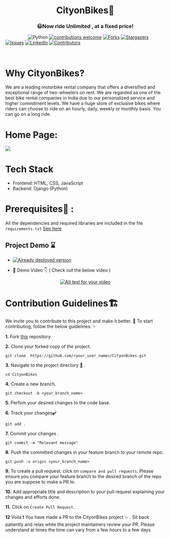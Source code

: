  
<h1 align= "center"><b>CityonBikes🛵</b></h1> 

<div align= "center">
  <h3> 😃Now ride Unlimited , at a fixed price!</h3>
</div>


&nbsp;&nbsp;&nbsp;&nbsp;&nbsp;&nbsp;&nbsp;&nbsp;&nbsp;&nbsp;&nbsp;&nbsp;&nbsp;&nbsp;&nbsp;&nbsp;&nbsp;
![Python](https://img.shields.io/badge/python-v3.6+-blue.svg)
[![contributions welcome](https://img.shields.io/badge/contributions-welcome-brightgreen.svg?style=flat)](https://github.com/preeti13456/CityonBikes/issues)
[![Forks](https://img.shields.io/github/forks/preeti13456/CityonBikes.svg?logo=github)](https://github.com/preeti13456/CityonBikes/network/members)
[![Stargazers](https://img.shields.io/github/stars/preeti13456/CityonBikes.svg?logo=github)](https://github.com/preeti13456/CityonBikes/stargazers)
[![Issues](https://img.shields.io/github/issues/preeti13456/CityonBikes.svg?logo=github)](https://github.com/preeti13456/CityonBikes/issues)
[![LinkedIn](https://img.shields.io/badge/-LinkedIn-black.svg?style=flat-square&logo=linkedin&colorB=555)](https://www.linkedin.com/in/preeti/)
[![Contributors](https://img.shields.io/github/contributors/preeti13456/CityonBikes.svg?logo=github)](https://img.shields.io/github/contributors/preeti13456/CityonBikes)

<br>


# Why CityonBikes?
We are a leading motorbike rental company that offers a diversified and exceptional range of two-wheelers on rent. We are regarded as one of the best bike rental companies in India due to our personalized service and higher commitment levels. We have a huge store of exclusive bikes where riders can choose to ride on an hourly, daily, weekly or monthly basis. You can go on a long ride.
 
# Home Page: 
<img src = "https://github.com/akrish4/CityonBikes/blob/akrish4/cityonbikes.PNG"> </img>
 
# Tech Stack 

 - Frontend: HTML, CSS, JavaScript 
 - Backend: Django (Python)


# Prerequisites🔑 :
 All the dependencies and required libraries are included in the file  `requirements.txt`  [See here](https://github.com/preeti13456/CityonBikes/blob/master/requirements.txt)


## Project Demo :hourglass:

- [![Already deployed version](https://raw.githubusercontent.com/vasantvohra/TrashNet/master/hr.svg)](https://cityonbikes.herokuapp.com)

- :movie_camera: Demo Video 👇 ( Check out the below video ) 

<div align= "center"> 
 
[![Alt text for your video](https://img.youtube.com/vi/1-HT3EJU11I/0.jpg)](http://www.youtube.com/watch?v=1-HT3EJU11I)

</div>





# Contribution Guidelines🏗

We invite you to contribute to this project and make it better. 🎇
To start contributing, follow the below guidelines: ✨

**1.**  Fork [this](https://github.com/preeti13456/CityonBikes) repository.

**2.**  Clone your forked copy of the project.

```
git clone  https://github.com/<your_user_name>/CityonBikes.git
```


**3.** Navigate to the project directory :file_folder: .

```
cd CityonBikes
```

**4.**   Create a new branch.

```
git checkout -b <your_branch_name>
```
**5.** Perfom your desired changes to the code base.



**6.** Track your changes:heavy_check_mark:

```
git add . 
```

**7.** Commit your changes .

```
git commit -m "Relevant message"
```

**8.** Push the committed changes in your feature branch to your remote repo.

```
git push -u origin <your_branch_name>
```

**9.** To create a pull request, click on `compare and pull requests`. Please ensure you compare your feature branch to the desired branch of the repo you are suppose to make a PR to.


**10.** Add appropriate title and description to your pull request explaining your changes and efforts done.


**11.** Click on `Create Pull Request`.




**12** Voila :exclamation: You have made a PR to the CityonBikes project :boom: . Sit back patiently and relax while the project maintainers review your PR. Please understand at times the time can vary from a few hours to a few days


